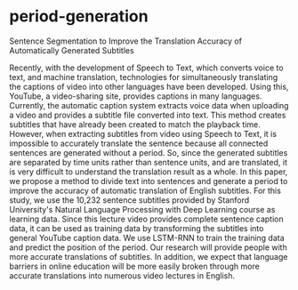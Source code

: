 # period-generation
Sentence Segmentation to Improve the Translation Accuracy of Automatically Generated Subtitles

Recently, with the development of Speech to Text, which converts voice to text, and machine translation, technologies for simultaneously translating the captions of video into other languages have been developed. Using this, YouTube, a video-sharing site, provides captions in many languages. Currently, the automatic caption system extracts voice data when uploading a video and provides a subtitle file converted into text. This method creates subtitles that have already been created to match the playback time. However, when extracting subtitles from video using Speech to Text, it is impossible to accurately translate the sentence because all connected sentences are generated without a period. So, since the generated subtitles are separated by time units rather than sentence units, and are translated, it is very difficult to understand the translation result as a whole. In this paper, we propose a method to divide text into sentences and generate a period to improve the accuracy of automatic translation of English subtitles. For this study, we use the 10,232 sentence subtitles provided by Stanford University's Natural Language Processing with Deep Learning course as learning data. Since this lecture video provides complete sentence caption data, it can be used as training data by transforming the subtitles into general YouTube caption data. We use LSTM-RNN to train the training data and predict the position of the period. Our research will provide people with more accurate translations of subtitles. In addition, we expect that language barriers in online education will be more easily broken through more accurate translations into numerous video lectures in English.

